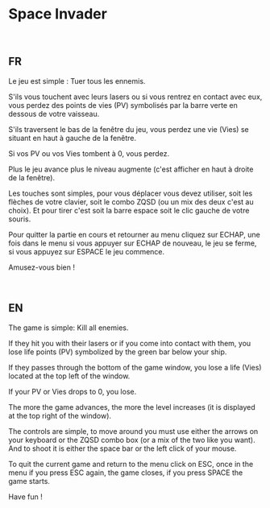 # Space Invader

<br/>

## FR
Le jeu est simple : Tuer tous les ennemis.

S'ils vous touchent avec leurs lasers ou si vous rentrez en contact avec eux, vous perdez des points de vies (PV) symbolisés par la barre verte en dessous de votre vaisseau.

S'ils traversent le bas de la fenêtre du jeu, vous perdez une vie (Vies) se situant en haut à gauche de la fenêtre.

Si vos PV ou vos Vies tombent à 0, vous perdez.

Plus le jeu avance plus le niveau augmente (c'est afficher en haut à droite de la fenêtre).

Les touches sont simples, pour vous déplacer vous devez utiliser, soit les flèches de votre clavier, soit le combo ZQSD (ou un mix des deux c'est au choix).
Et pour tirer c'est soit la barre espace soit le clic gauche de votre souris.

Pour quitter la partie en cours et retourner au menu cliquez sur ECHAP, une fois dans le menu si vous appuyer sur ECHAP de nouveau, le jeu se ferme, si vous appuyez sur ESPACE le jeu commence.

Amusez-vous bien !

<br/>

## EN
The game is simple: Kill all enemies.

If they hit you with their lasers or if you come into contact with them, you lose life points (PV) symbolized by the green bar below your ship.

If they passes through the bottom of the game window, you lose a life (Vies) located at the top left of the window.

If your PV or Vies drops to 0, you lose.

The more the game advances, the more the level increases (it is displayed at the top right of the window).

The controls are simple, to move around you must use either the arrows on your keyboard or the ZQSD combo box (or a mix of the two like you want).
And to shoot it is either the space bar or the left click of your mouse.

To quit the current game and return to the menu click on ESC, once in the menu if you press ESC again, the game closes, if you press SPACE the game starts.

Have fun !
